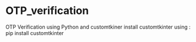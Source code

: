 # OTP_verification
OTP Verification using Python and customtkiner
install customtkinter using :
pip install customtkinter

